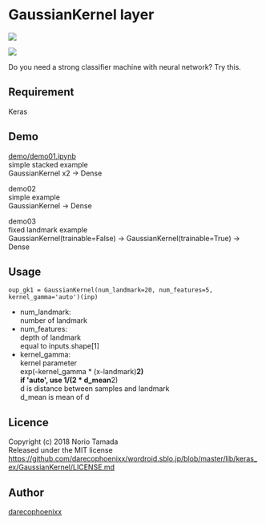 GaussianKernel layer
====
![](http://yunopon.sakura.ne.jp/sblo_files/wordroid/image/demo01_01.png)

![](http://yunopon.sakura.ne.jp/sblo_files/wordroid/image/demo03_02.png)

Do you need a strong classifier machine with neural network? Try this.

## Requirement
Keras

## Demo
[demo/demo01.ipynb](demo/demo01.ipynb)  
simple stacked example  
GaussianKernel x2 -> Dense

demo02  
simple example  
GaussianKernel -> Dense

demo03  
fixed landmark example  
GaussianKernel(trainable=False) -> GaussianKernel(trainable=True) -> Dense

## Usage
    oup_gk1 = GaussianKernel(num_landmark=20, num_features=5, kernel_gamma='auto')(inp)

* num_landmark:  
number of landmark
* num_features:  
depth of landmark  
equal to inputs.shape\[1]  
* kernel_gamma:  
kernel parameter  
exp(-kernel_gamma * (x-landmark)**2)  
if 'auto', use 1/(2 * d_mean**2)  
d is distance between samples and landmark  
d_mean is mean of d  

## Licence
Copyright (c) 2018 Norio Tamada  
Released under the MIT license  
https://github.com/darecophoenixx/wordroid.sblo.jp/blob/master/lib/keras_ex/GaussianKernel/LICENSE.md


## Author
[darecophoenixx](https://github.com/darecophoenixx)
